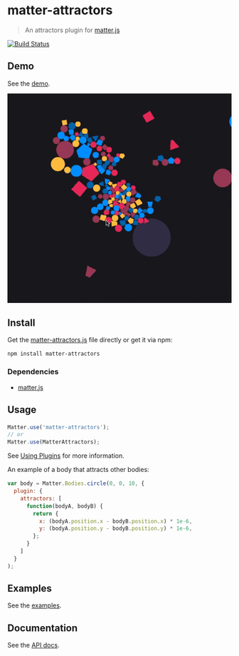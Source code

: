 # matter-attractors

> An attractors plugin for [matter.js](https://github.com/liabru/matter-js/)

[![Build Status](https://travis-ci.org/liabru/matter-attractors.svg?branch=master)](https://travis-ci.org/liabru/matter-plugin-boilerplate)

## Demo

See the [demo](http://liabru.github.io/matter-attractors).

![matter-attractors](docs/attractors.gif)

## Install

Get the [matter-attractors.js](dist/matter-attractors.js) file directly or get it via npm:

    npm install matter-attractors

### Dependencies

- [matter.js](https://github.com/liabru/matter-js/)

## Usage

```js
Matter.use('matter-attractors');
// or
Matter.use(MatterAttractors);
```

See [Using Plugins](https://github.com/liabru/matter-js/wiki/Using-plugins#using-plugins) for more information.

An example of a body that attracts other bodies:

```js
var body = Matter.Bodies.circle(0, 0, 10, {
  plugin: {
    attractors: [
      function(bodyA, bodyB) {
        return {
          x: (bodyA.position.x - bodyB.position.x) * 1e-6,
          y: (bodyA.position.y - bodyB.position.y) * 1e-6,
        };
      }
    ]
  }
);
```

## Examples

See the [examples](examples).

## Documentation

See the [API docs](API.md).